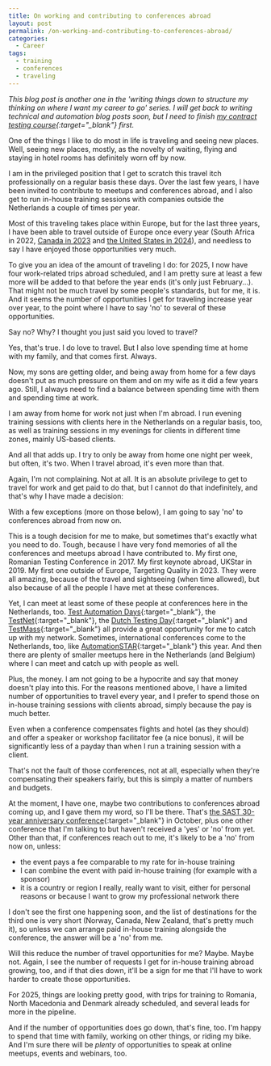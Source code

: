 ```yaml
---
title: On working and contributing to conferences abroad
layout: post
permalink: /on-working-and-contributing-to-conferences-abroad/
categories:
  - Career
tags:
  - training
  - conferences
  - traveling
---
```

_This blog post is another one in the 'writing things down to structure my thinking on where I want my career to go' series. I will get back to writing technical and automation blog posts soon, but I need to finish [my contract testing course](https://ontestautomation.teachable.com/p/practical-contract-testing-with-pact){:target="\_blank"} first._

One of the things I like to do most in life is traveling and seeing new places. Well, seeing new places, mostly, as the novelty of waiting, flying and staying in hotel rooms has definitely worn off by now.

I am in the privileged position that I get to scratch this travel itch professionally on a regular basis these days. Over the last few years, I have been invited to contribute to meetups and conferences abroad, and I also get to run in-house training sessions with companies outside the Netherlands a couple of times per year.

Most of this traveling takes place within Europe, but for the last three years, I have been able to travel outside of Europe once every year (South Africa in 2022, [Canada in 2023](/targeting-quality-2023-experience-report/) and [the United States in 2024](/pnsqc-2024-experience-report/)), and needless to say I have enjoyed those opportunities very much.

To give you an idea of the amount of traveling I do: for 2025, I now have four work-related trips abroad scheduled, and I am pretty sure at least a few more will be added to that before the year ends (it's only just February...). That might not be much travel by some people's standards, but for me, it is. And it seems the number of opportunities I get for traveling increase year over year, to the point where I have to say 'no' to several of these opportunities.

Say no? Why? I thought you just said you loved to travel?

Yes, that's true. I do love to travel. But I also love spending time at home with my family, and that comes first. Always.

Now, my sons are getting older, and being away from home for a few days doesn't put as much pressure on them and on my wife as it did a few years ago. Still, I always need to find a balance between spending time with them and spending time at work.

I am away from home for work not just when I'm abroad. I run evening training sessions with clients here in the Netherlands on a regular basis, too, as well as training sessions in my evenings for clients in different time zones, mainly US-based clients.

And all that adds up. I try to only be away from home one night per week, but often, it's two. When I travel abroad, it's even more than that.

Again, I'm not complaining. Not at all. It is an absolute privilege to get to travel for work and get paid to do that, but I cannot do that indefinitely, and that's why I have made a decision:

With a few exceptions (more on those below), I am going to say 'no' to conferences abroad from now on.

This is a tough decision for me to make, but sometimes that's exactly what you need to do. Tough, because I have very fond memories of all the conferences and meetups abroad I have contributed to. My first one, Romanian Testing Conference in 2017. My first keynote abroad, UKStar in 2019. My first one outside of Europe, Targeting Quality in 2023. They were all amazing, because of the travel and sightseeing (when time allowed), but also because of all the people I have met at these conferences.

Yet, I can meet at least some of these people at conferences here in the Netherlands, too. [Test Automation Days](https://www.testautomationdays.com/){:target="_blank"}, the [TestNet](https://www.testnet.org/){:target="_blank"}, the [Dutch Testing Day](https://testdag.nl){:target="_blank"} and [TestMass](https://www.testmass.org/){:target="_blank"} all provide a great opportunity for me to catch up with my network. Sometimes, international conferences come to the Netherlands, too, like [AutomationSTAR](https://automation.eurostarsoftwaretesting.com/){:target="_blank"} this year. And then there are plenty of smaller meetups here in the Netherlands (and Belgium) where I can meet and catch up with people as well.

Plus, the money. I am not going to be a hypocrite and say that money doesn't play into this. For the reasons mentioned above, I have a limited number of opportunities to travel every year, and I prefer to spend those on in-house training sessions with clients abroad, simply because the pay is much better.

Even when a conference compensates flights and hotel (as they should) and offer a speaker or workshop facilitator fee (a nice bonus), it will be significantly less of a payday than when I run a training session with a client.

That's not the fault of those conferences, not at all, especially when they're compensating their speakers fairly, but this is simply a matter of numbers and budgets.

At the moment, I have one, maybe two contributions to conferences abroad coming up, and I gave them my word, so I'll be there. That's [the SAST 30-year anniversary conference](https://sast30.confetti.events/){:target="_blank"} in October, plus one other conference that I'm talking to but haven't received a 'yes' or 'no' from yet. Other than that, if conferences reach out to me, it's likely to be a 'no' from now on, unless:

* the event pays a fee comparable to my rate for in-house training
* I can combine the event with paid in-house training (for example with a sponsor)
* it is a country or region I really, really want to visit, either for personal reasons or because I want to grow my professional network there

I don't see the first one happening soon, and the list of destinations for the third one is very short (Norway, Canada, New Zealand, that's pretty much it), so unless we can arrange paid in-house training alongside the conference, the answer will be a 'no' from me.

Will this reduce the number of travel opportunities for me? Maybe. Maybe not. Again, I see the number of requests I get for in-house training abroad growing, too, and if that dies down, it'll be a sign for me that I'll have to work harder to create those opportunities.

For 2025, things are looking pretty good, with trips for training to Romania, North Macedonia and Denmark already scheduled, and several leads for more in the pipeline.

And if the number of opportunities does go down, that's fine, too. I'm happy to spend that time with family, working on other things, or riding my bike. And I'm sure there will be _plenty_ of opportunities to speak at online meetups, events and webinars, too.